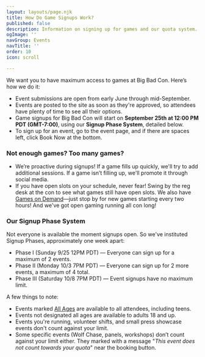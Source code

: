 ```yaml
---
layout: layouts/page.njk
title: How Do Game Signups Work?
published: false
description: Information on signing up for games and our quota system.
ogImage: ''
navGroup: Events
navTitle: ''
order: 10
icon: scroll

---
```

We want you to have maximum access to games at Big Bad Con. Here’s how we do it:

* Event submissions are open from early June through mid-September.
* Events are posted to the site as soon as they're approved, so attendees have plenty of time to see all their options.
* Game signups for Big Bad Con will start on **September 25th at 12:00 PM PDT (GMT-7:00)**, using our **Signup Phase System**, detailed below.
* To sign up for an event, go to the event page, and if there are spaces left, click Book Now at the bottom.

### Not enough games? Too many games?

* We’re proactive during signups! If a game fills up quickly, we'll try to add additional sessions. If a game isn’t filling up, we'll promote it through social media.
* If you have open slots on your schedule, never fear! Swing by the reg desk at the con to see what games still have open slots. We also have [Games on Demand](http://www.bigbadcon.com/games-on-demand/ "Games on Demand at Big Bad Con")—just stop by for new games starting every two hours! And we've got open gaming running all con long!

### Our Signup Phase System

Not everyone is available the moment signups open. So we've instituted Signup Phases, approximately one week apart:

* Phase I (Sunday 9/25 12PM PDT) — Everyone can sign up for a maximum of 2 events.
* Phase II (Monday 10/3 7PM PDT) — Everyone can sign up for 2 more events, a maximum of 4 total.
* Phase III (Saturday 10/8 7PM PDT) — Event signups have no maximum limit.

A few things to note:

* Events marked [All Ages](https://www.bigbadcon.com/events/?cat=all-ages) are available to all attendees, including teens.
* Events not designated all ages are available to adults 18 and up.
* Events you're running, volunteer shifts, and small press showcase events don't count against your limit.
* Some specific events (Wolf Chase, panels, workshops) don’t count against your limit either. They marked with a message "_This event does not count towards your quota_" near the booking button.